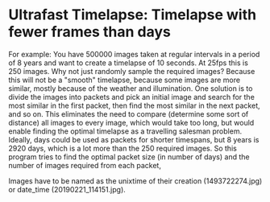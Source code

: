 # Ultrafast Timelapse: Timelapse with fewer frames than days

For example: You have 500000 images taken at regular intervals in a period of 8 years and want to create a timelapse of 10 seconds. At 25fps this is 250 images.
Why not just randomly sample the required images? Because this will not be a "smooth" timelapse, because some images are more similar, mostly because of the weather and illumination.
One solution is to divide the images into packets and pick an initial image and search for the most similar in the first packet, then find the most similar in the next packet, and so on.
This eliminates the need to compare (determine some sort of distance) all images to every image, which would take too long, 
but would enable finding the optimal timelapse as a travelling salesman problem. 
Ideally, days could be used as packets for shorter timespans, but 8 years is 2920 days, which is a lot more than the 250 required images. 
So this program tries to find the optimal packet size (in number of days) and the number of images required from each packet,

Images have to be named as the unixtime of their creation (1493722274.jpg) or date_time (20190221_114151.jpg).
